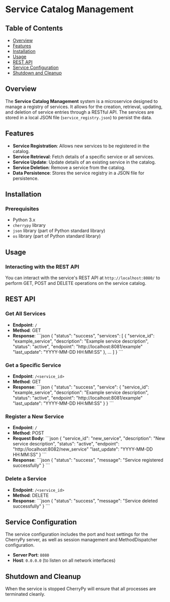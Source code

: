 # Service Catalog Management

## Table of Contents
- [Overview](#overview)
- [Features](#features)
- [Installation](#installation)
- [Usage](#usage)
- [REST API](#rest-api)
- [Service Configuration](#service-configuration)
- [Shutdown and Cleanup](#shutdown-and-cleanup)

## Overview
The **Service Catalog Management** system is a microservice designed to manage a registry of services. It allows for the creation, retrieval, updating, and deletion of service entries through a RESTful API. The services are stored in a local JSON file (`service_registry.json`) to persist the data.



## Features
- **Service Registration**: Allows new services to be registered in the catalog.
- **Service Retrieval**: Fetch details of a specific service or all services.
- **Service Update**: Update details of an existing service in the catalog.
- **Service Deletion**: Remove a service from the catalog.
- **Data Persistence**: Stores the service registry in a JSON file for persistence.

## Installation

### Prerequisites
- Python 3.x
- `cherrypy` library
- `json` library (part of Python standard library)
- `os` library (part of Python standard library)

## Usage

### Interacting with the REST API
You can interact with the service's REST API at `http://localhost:8080/` to perform GET, POST and DELETE operations on the service catalog.

## REST API

### Get All Services
- **Endpoint**: `/`
- **Method**: GET
- **Response**:
  \```json
  {
    "status": "success",
    "services": [
        {
            "service_id": "example_service",
            "description": "Example service description",
            "status": "active",
            "endpoint": "http://localhost:8081/example"
            "last_update": "YYYY-MM-DD HH:MM:SS"
        },
        ...
    ]
  }
  \```

### Get a Specific Service
- **Endpoint**: `/<service_id>`
- **Method**: GET
- **Response**:
  \```json
  {
    "status": "success",
    "service": {
        "service_id": "example_service",
        "description": "Example service description",
        "status": "active",
        "endpoint": "http://localhost:8081/example"
        "last_update": "YYYY-MM-DD HH:MM:SS"
    }
  }
  \```

### Register a New Service
- **Endpoint**: `/`
- **Method**: POST
- **Request Body**:
  \```json
  {
    "service_id": "new_service",
    "description": "New service description",
    "status": "active",
    "endpoint": "http://localhost:8082/new_service"
    "last_update": "YYYY-MM-DD HH:MM:SS"
  }
  \```
- **Response**:
  \```json
  {
    "status": "success",
    "message": "Service registered successfully"
  }
  \```

### Delete a Service
- **Endpoint**: `/<service_id>`
- **Method**: DELETE
- **Response**:
  \```json
  {
    "status": "success",
    "message": "Service deleted successfully"
  }
  \```

## Service Configuration
The service configuration includes the port and host settings for the CherryPy server, as well as session management and MethodDispatcher configuration.

- **Server Port**: `8080`
- **Host**: `0.0.0.0` (to listen on all network interfaces)

## Shutdown and Cleanup
When the service is stopped CherryPy will ensure that all processes are terminated cleanly.

